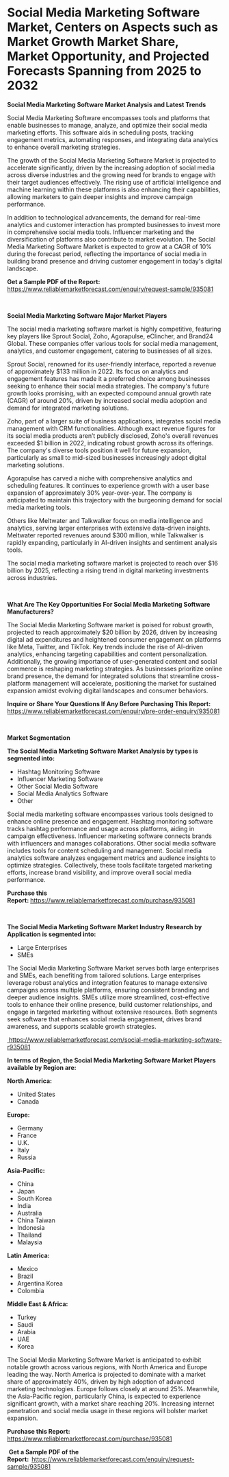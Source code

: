 <p><h1>Social Media Marketing Software Market, Centers on Aspects such as Market Growth Market Share, Market Opportunity, and Projected Forecasts Spanning from 2025 to 2032</h1></p><p><strong>Social Media Marketing Software Market Analysis and Latest Trends</strong></p>
<p><p>Social Media Marketing Software encompasses tools and platforms that enable businesses to manage, analyze, and optimize their social media marketing efforts. This software aids in scheduling posts, tracking engagement metrics, automating responses, and integrating data analytics to enhance overall marketing strategies. </p><p>The growth of the Social Media Marketing Software Market is projected to accelerate significantly, driven by the increasing adoption of social media across diverse industries and the growing need for brands to engage with their target audiences effectively. The rising use of artificial intelligence and machine learning within these platforms is also enhancing their capabilities, allowing marketers to gain deeper insights and improve campaign performance.</p><p>In addition to technological advancements, the demand for real-time analytics and customer interaction has prompted businesses to invest more in comprehensive social media tools. Influencer marketing and the diversification of platforms also contribute to market evolution. The Social Media Marketing Software Market is expected to grow at a CAGR of 10% during the forecast period, reflecting the importance of social media in building brand presence and driving customer engagement in today's digital landscape.</p></p>
<p><strong>Get a Sample PDF of the Report:&nbsp;</strong> <a href="https://www.reliablemarketforecast.com/enquiry/request-sample/935081?utm_campaign=1130&utm_medium=2&utm_source=Github&utm_content=ia&utm_term=18042025&utm_id=social-media-marketing-software">https://www.reliablemarketforecast.com/enquiry/request-sample/935081</a></p>
<p>&nbsp;</p>
<p><strong>Social Media Marketing Software Major Market Players</strong></p>
<p><p>The social media marketing software market is highly competitive, featuring key players like Sprout Social, Zoho, Agorapulse, eClincher, and Brand24 Global. These companies offer various tools for social media management, analytics, and customer engagement, catering to businesses of all sizes.</p><p>Sprout Social, renowned for its user-friendly interface, reported a revenue of approximately $133 million in 2022. Its focus on analytics and engagement features has made it a preferred choice among businesses seeking to enhance their social media strategies. The company's future growth looks promising, with an expected compound annual growth rate (CAGR) of around 20%, driven by increased social media adoption and demand for integrated marketing solutions.</p><p>Zoho, part of a larger suite of business applications, integrates social media management with CRM functionalities. Although exact revenue figures for its social media products aren’t publicly disclosed, Zoho's overall revenues exceeded $1 billion in 2022, indicating robust growth across its offerings. The company's diverse tools position it well for future expansion, particularly as small to mid-sized businesses increasingly adopt digital marketing solutions.</p><p>Agorapulse has carved a niche with comprehensive analytics and scheduling features. It continues to experience growth with a user base expansion of approximately 30% year-over-year. The company is anticipated to maintain this trajectory with the burgeoning demand for social media marketing tools.</p><p>Others like Meltwater and Talkwalker focus on media intelligence and analytics, serving larger enterprises with extensive data-driven insights. Meltwater reported revenues around $300 million, while Talkwalker is rapidly expanding, particularly in AI-driven insights and sentiment analysis tools.</p><p>The social media marketing software market is projected to reach over $16 billion by 2025, reflecting a rising trend in digital marketing investments across industries.</p></p>
<p>&nbsp;</p>
<p><strong>What Are The Key Opportunities For Social Media Marketing Software Manufacturers?</strong></p>
<p><p>The Social Media Marketing Software market is poised for robust growth, projected to reach approximately $20 billion by 2026, driven by increasing digital ad expenditures and heightened consumer engagement on platforms like Meta, Twitter, and TikTok. Key trends include the rise of AI-driven analytics, enhancing targeting capabilities and content personalization. Additionally, the growing importance of user-generated content and social commerce is reshaping marketing strategies. As businesses prioritize online brand presence, the demand for integrated solutions that streamline cross-platform management will accelerate, positioning the market for sustained expansion amidst evolving digital landscapes and consumer behaviors.</p></p>
<p><strong>Inquire or Share Your Questions If Any Before Purchasing This Report:</strong> <a href="https://www.reliablemarketforecast.com/enquiry/pre-order-enquiry/935081?utm_campaign=1130&utm_medium=2&utm_source=Github&utm_content=ia&utm_term=18042025&utm_id=social-media-marketing-software">https://www.reliablemarketforecast.com/enquiry/pre-order-enquiry/935081</a></p>
<p>&nbsp;</p>
<p><strong>Market Segmentation</strong></p>
<p><strong>The Social Media Marketing Software Market Analysis by types is segmented into:</strong></p>
<p><ul><li>Hashtag Monitoring Software</li><li>Influencer Marketing Software</li><li>Other Social Media Software</li><li>Social Media Analytics Software</li><li>Other</li></ul></p>
<p><p>Social media marketing software encompasses various tools designed to enhance online presence and engagement. Hashtag monitoring software tracks hashtag performance and usage across platforms, aiding in campaign effectiveness. Influencer marketing software connects brands with influencers and manages collaborations. Other social media software includes tools for content scheduling and management. Social media analytics software analyzes engagement metrics and audience insights to optimize strategies. Collectively, these tools facilitate targeted marketing efforts, increase brand visibility, and improve overall social media performance.</p></p>
<p><strong>Purchase this Report:&nbsp;</strong><a href="https://www.reliablemarketforecast.com/purchase/935081?utm_campaign=1130&utm_medium=2&utm_source=Github&utm_content=ia&utm_term=18042025&utm_id=social-media-marketing-software">https://www.reliablemarketforecast.com/purchase/935081</a></p>
<p>&nbsp;</p>
<p><strong>The Social Media Marketing Software Market Industry Research by Application is segmented into:</strong></p>
<p><ul><li>Large Enterprises</li><li>SMEs</li></ul></p>
<p><p>The Social Media Marketing Software Market serves both large enterprises and SMEs, each benefiting from tailored solutions. Large enterprises leverage robust analytics and integration features to manage extensive campaigns across multiple platforms, ensuring consistent branding and deeper audience insights. SMEs utilize more streamlined, cost-effective tools to enhance their online presence, build customer relationships, and engage in targeted marketing without extensive resources. Both segments seek software that enhances social media engagement, drives brand awareness, and supports scalable growth strategies.</p></p>
<p><a href="https://www.reliablemarketforecast.com/social-media-marketing-software-r935081?utm_campaign=1130&utm_medium=2&utm_source=Github&utm_content=ia&utm_term=18042025&utm_id=social-media-marketing-software">&nbsp;https://www.reliablemarketforecast.com/social-media-marketing-software-r935081</a></p>
<p><strong>In terms of Region, the Social Media Marketing Software Market Players available by Region are:</strong></p>
<p>
    <p> <strong> North America: </strong>
        <ul>
            <li>United States</li>
            <li>Canada</li>
        </ul>
        </p> 
    <p> <strong> Europe: </strong>
        <ul>
            <li>Germany</li>
            <li>France</li>
            <li>U.K.</li>
            <li>Italy</li>
            <li>Russia</li>
        </ul>
        </p> 
    <p> <strong> Asia-Pacific: </strong>
        <ul>
            <li>China</li>
            <li>Japan</li>
            <li>South Korea</li>
            <li>India</li>
            <li>Australia</li>
            <li>China Taiwan</li>
            <li>Indonesia</li>
            <li>Thailand</li>
            <li>Malaysia</li>
        </ul>
        </p> 
    <p> <strong> Latin America: </strong>
        <ul>
            <li>Mexico</li>
            <li>Brazil</li>
            <li>Argentina Korea</li>
            <li>Colombia</li>
        </ul>
        </p> 
    <p> <strong> Middle East & Africa: </strong>
        <ul>
            <li>Turkey</li>
            <li>Saudi</li>
            <li>Arabia</li>
            <li>UAE</li>
            <li>Korea</li>
        </ul>
    </p>
    </p>
<p><p>The Social Media Marketing Software Market is anticipated to exhibit notable growth across various regions, with North America and Europe leading the way. North America is projected to dominate with a market share of approximately 40%, driven by high adoption of advanced marketing technologies. Europe follows closely at around 25%. Meanwhile, the Asia-Pacific region, particularly China, is expected to experience significant growth, with a market share reaching 20%. Increasing internet penetration and social media usage in these regions will bolster market expansion.</p></p>
<p><strong>Purchase this Report: </strong><a href="https://www.reliablemarketforecast.com/purchase/935081?utm_campaign=1130&utm_medium=2&utm_source=Github&utm_content=ia&utm_term=18042025&utm_id=social-media-marketing-software">https://www.reliablemarketforecast.com/purchase/935081</a></p>
<p>&nbsp;<strong>Get a Sample PDF of the Report:&nbsp;&nbsp;</strong><a href="https://www.reliablemarketforecast.com/enquiry/request-sample/935081?utm_campaign=1130&utm_medium=2&utm_source=Github&utm_content=ia&utm_term=18042025&utm_id=social-media-marketing-software">https://www.reliablemarketforecast.com/enquiry/request-sample/935081</a></p>
<p><strong></strong></p>
<p><p></p><p></p><p></p></p>